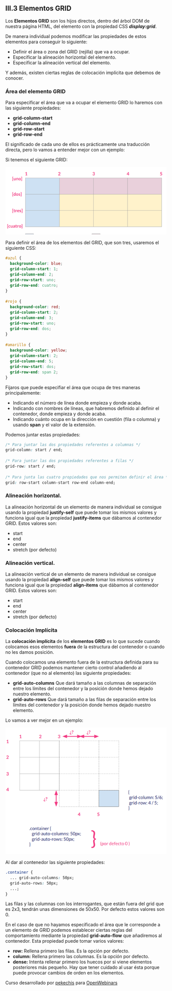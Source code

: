 ## III.3 Elementos GRID

Los **Elementos GRID** son los hijos directos, dentro del árbol DOM de nuestra página HTML, del elemento con la propiedad CSS **_display:grid_**.

De manera individual podemos modificar las propiedades de estos elementos para conseguir lo siguiente:

- Definir el área o zona del GRID (rejilla) que va a ocupar.
- Especificar la alineación horizontal del elemento.
- Especificar la alineación vertical del elemento.

Y además, existen ciertas reglas de colocación implícita que debemos de conocer.

### Área del elemento GRID

Para especificar el área que va a ocupar el elemento GRID lo haremos con las siguiente propiedades:

- **grid-column-start**
- **grid-column-end**
- **grid-row-start**
- **grid-row-end**

El significado de cada uno de ellos es prácticamente una traducción directa, pero lo vamos a entender mejor con un ejemplo:

Si tenemos el siguiente GRID:

![Área a ocupar por los elementos GRID](img/area_grid.png)

Para definir el área de los elementos del GRID, que son tres, usaremos el siguiente CSS:

```css
#azul {
  background-color: blue;
  grid-column-start: 1;
  grid-column-end: 2;
  grid-row-start: uno;
  grid-row-end: cuatro;
}

#rojo {
  background-color: red;
  grid-column-start: 2;
  grid-column-end: 3;
  grid-row-start: uno;
  grid-row-end: dos;
}

#amarillo {
  background-color: yellow;
  grid-column-start: 2;
  grid-column-end: 5;
  grid-row-start: dos;
  grid-row-end: span 2;
}
```

Fijaros que puede especifiar el área que ocupa de tres maneras principalemente:

- Indicando el número de línea donde empieza y donde acaba.
- Indicando con nombres de líneas, que habremos definido al definir el contenedor, donde empieza y donde acaba.
- Indicando cuánto ocupa en la dirección en cuestión (fila o columna) y usando **span** y el valor de la extensión.

Podemos juntar estas propiedades:

```css
/* Para juntar las dos propiedades referentes a columnas */
grid-column: start / end;

/* Para juntar las dos propiedades referentes a filas */
grid-row: start / end;

/* Para junta las cuatro propiedades que nos permiten definir el área */
grid: row-start column-start row-end column-end;
```

### Alineación horizontal.

La alineación horizontal de un elemento de manera individual se consigue usando la propiedad **justify-self** que puede tomar los mismos valores y funciona igual que la propiedad **justify-items** que dábamos al contenedor GRID. Estos valores son:

- start
- end
- center
- stretch (por defecto)

### Alineación vertical.

La alineación vertical de un elemento de manera individual se consigue usando la propiedad **align-self** que puede tomar los mismos valores y funciona igual que la propiedad **align-items** que dábamos al contenedor GRID. Estos valores son:

- start
- end
- center
- stretch (por defecto)

### Colocación Implícita

La **colocación implícita** de los **elementos GRID** es lo que sucede cuando colocamos esos elementos **fuera** de la estructura del contenedor o cuando no les damos posición.

Cuando colocamos una elemento fuera de la estructura definida para su contenedor GRID podemos mantener cierto control añadiendo al contenedor (que no al elemento) las siguiente propiedades:

- **grid-auto-columns** Que dará tamaño a las columnas de separación entre los límites del contenedor y la posición donde hemos dejado nuestro elemento.
- **grid-auto-rows** Que dará tamaño a las filas de separación entre los límites del contenedor y la posición donde hemos dejado nuestro elemento.

Lo vamos a ver mejor en un ejemplo:

![Auto Grid columns y row](img/autogrid.png)

Al dar al contenedor las siguiente propiedades:

```css
.container {
  ... grid-auto-columns: 50px;
  grid-auto-rows: 50px;
  ...;
}
```

Las filas y las columnas con los interrogantes, que están fuera del grid que es 2x3, tendrán unas dimensiones de 50x50. Por defecto estos valores son 0.

En el caso de que no hayamos especificado el área que le corresponde a un elemento de GRID podemos establecer ciertas reglas del comportamiento mediante la propiedad **grid-auto-flow** que añadiremos al contenedor. Esta propiedad puede tomar varios valores:

- **row:** Rellena primero las filas. Es la opción por defecto.
- **column:** Rellena primero las columnas. Es la opción por defecto.
- **dense:** Intenta rellenar primero los huecos por si viene elementos posteriores más pequeño. Hay que tener cuidado al usar ésta porque puede provocar cambios de orden en los elementos.

Curso desarrollado por [pekechis](http://github.com/pekechis) para [OpenWebinars](https://openwebinars.net/)
